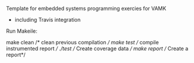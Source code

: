 Template for embedded systems programming exercies for VAMK

- including Travis integration


Run Makeile:

make clean /* clean previous compilation */
make test /* compile instrumented report */
./test /* Create coverage data */
make report /* Create a report*/

